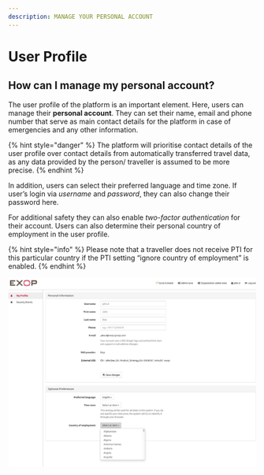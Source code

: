 ```yaml
---
description: MANAGE YOUR PERSONAL ACCOUNT
---
```


# User Profile

## How can I manage my personal account?

The user profile of the platform is an important element. Here, users can manage their **personal account**. They can set their name, email and phone number that serve as main contact details for the platform in case of emergencies and any other information.

{% hint style="danger" %}
The platform will prioritise contact details of the user profile over contact details from automatically transferred travel data, as any data provided by the person/ traveller is assumed to be more precise.
{% endhint %}

In addition, users can select their preferred language and time zone. If user’s login via _username_ and _password_, they can also change their password here.

For additional safety they can also enable _two-factor authentication_ for their account. Users can also determine their personal country of employment in the user profile.

{% hint style="info" %}
Please note that a traveller does not receive PTI for this particular country if the PTI setting “ignore country of employment” is enabled.
{% endhint %}

![User Profile View](../.gitbook/assets/userprofileview.jpg)

